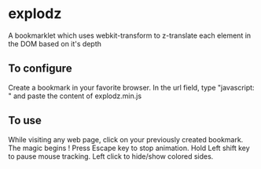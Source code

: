 # explodz

A bookmarklet which uses webkit-transform to z-translate each element in the DOM based on it's depth

## To configure

Create a bookmark in your favorite browser. In the url field, type "javascript: " and paste the content of explodz.min.js

## To use

While visiting any web page, click on your previously created bookmark. The magic begins !
Press Escape key to stop animation.
Hold Left shift key to pause mouse tracking.
Left click to hide/show colored sides.
